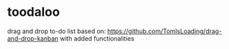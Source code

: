 # toodaloo
drag and drop to-do list based on: https://github.com/TomIsLoading/drag-and-drop-kanban
with added functionalities
